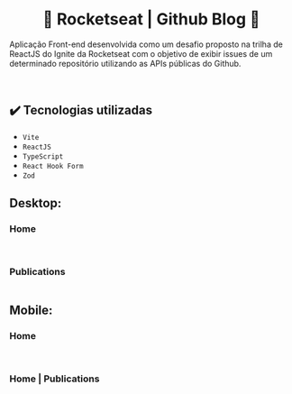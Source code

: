 <h1 align="center">👑 Rocketseat | Github Blog 👑</h1>

Aplicação Front-end desenvolvida como um desafio proposto na trilha de ReactJS do Ignite da Rocketseat com o objetivo de exibir issues de um determinado repositório utilizando as APIs públicas do Github.

<div>
  <img src="https://img.shields.io/badge/license-MIT-green" alt="" />
  <img src="https://img.shields.io/badge/version-v1.0.0-blue" alt="" />
</div>

<img src="./public/readme-images/home-desktop-01.png" alt="" />

##

## ✔️ Tecnologias utilizadas

- ``Vite``
- ``ReactJS``
- ``TypeScript``
- ``React Hook Form``
- ``Zod``

## Desktop:

### Home

<img src="./public/readme-images/home-desktop-01.png" alt="" />
<img src="./public/readme-images/home-desktop-02.png" alt="" />
<img src="./public/readme-images/home-desktop-03.png" alt="" />

### Publications

<img src="./public/readme-images/publications-desktop-01.png" alt="" />

## Mobile:

### Home

<div>
  <img src="./public/readme-images/home-mobile-01.png" alt="" />⠀⠀⠀⠀⠀⠀⠀⠀⠀
  <img src="./public/readme-images/home-mobile-02.png" alt="" />
</div>

### Home | Publications

<div>
  <img src="./public/readme-images/home-mobile-03.png" alt="" />⠀⠀⠀⠀⠀⠀⠀⠀⠀
  <img src="./public/readme-images/publications-mobile-01.png" alt="" />
</div>
